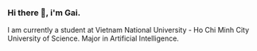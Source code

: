 ### Hi there 👋, i'm Gai.
I am currently a student at Vietnam National University - Ho Chi Minh City University of Science. Major in Artificial Intelligence.






